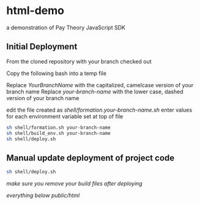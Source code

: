 # html-demo
a demonstration of Pay Theory JavaScript SDK

## Initial Deployment

From the cloned repository with your branch checked out

Copy the following bash into a temp file

Replace *YourBranchName* with the capitalized, camelcase version of your branch name
Replace *your-branch-name* with the lower case, dashed version of your branch name

edit the file created as *shell/formation.your-branch-name.sh*
enter values for each environment variable set at top of file

```bash
sh shell/formation.sh your-branch-name
sh shell/build_env.sh your-branch-name
sh shell/deploy.sh
```

## Manual update deployment of project code

```bash
sh shell/deploy.sh
```
_make sure you remove your build files after deploying_

_everything below public/html_